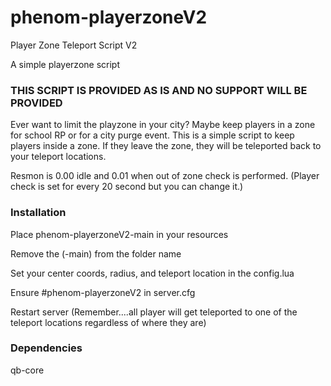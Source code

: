# phenom-playerzoneV2
Player Zone Teleport Script V2

A simple playerzone script

### THIS SCRIPT IS PROVIDED AS IS AND NO SUPPORT WILL BE PROVIDED
Ever want to limit the playzone in your city? Maybe keep players in a zone for school RP or for a city purge event. This is a simple script to keep players inside a zone. If they leave the zone, they will be teleported back to your teleport locations.

Resmon is 0.00 idle and 0.01 when out of zone check is performed. (Player check is set for every 20 second but you can change it.)

### Installation
Place phenom-playerzoneV2-main in your resources

Remove the (-main) from the folder name

Set your center coords, radius, and teleport location in the config.lua

Ensure #phenom-playerzoneV2 in server.cfg

Restart server (Remember....all player will get teleported to one of the teleport locations regardless of where they are)

### Dependencies
qb-core
